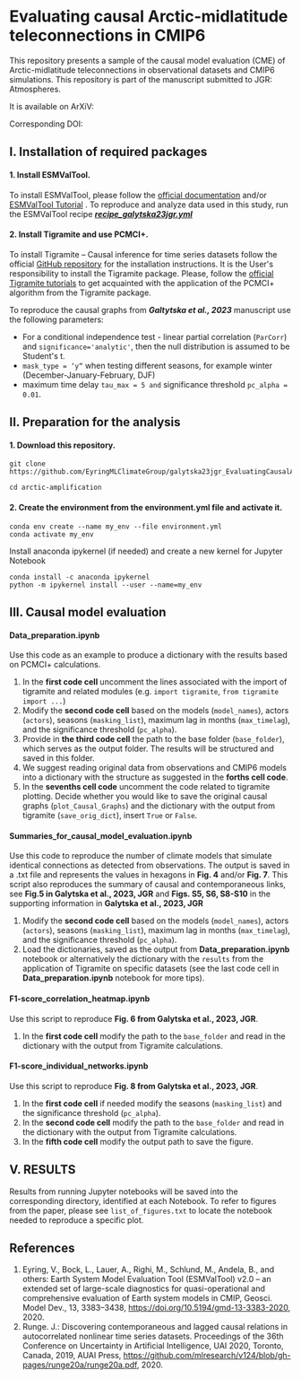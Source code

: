 # Evaluating causal Arctic-midlatitude teleconnections in CMIP6

This repository presents a sample of the causal model evaluation (CME) of Arctic-midlatitude teleconnections in observational datasets and CMIP6 simulations. This repository is part of the manuscript submitted to JGR: Atmospheres.

It is available on ArXiV: 

Corresponding DOI: 

## **I. Installation of required packages**
#### **1.**  Install ESMValTool.

To install ESMValTool, please follow the [official documentation](https://docs.esmvaltool.org/en/latest/quickstart/installation.html) and/or [ESMValTool Tutorial](https://tutorial.esmvaltool.org/) . To reproduce and analyze data used in this study, run the ESMValTool recipe [_**recipe_galytska23jgr.yml**_](https://docs.esmvaltool.org/en/latest/recipes/recipe_galytska23jgr.html#recipe-galytska23jgr)

#### 2. Install Tigramite and use PCMCI+.

To install Tigramite – Causal inference for time series datasets
follow the official [GitHub repository](https://github.com/jakobrunge/tigramite) for the installation instructions. It is the User's responsibility to install the Tigramite package. Please, follow the [official Tigramite tutorials](https://github.com/jakobrunge/tigramite/tree/master/tutorials) to get acquainted with the application of the PCMCI+ algorithm from the Tigramite package. 

To reproduce the causal graphs from **_Galtytska et al., 2023_** manuscript use the following parameters:

* For a conditional independence test  - linear partial correlation (`ParCorr`) and `significance='analytic'`, then the null distribution is assumed to be Student's t. 
* `mask_type = ‘y“` when testing different seasons, for example winter (December-January-February, DJF)
* maximum time delay `tau_max = 5 and` significance threshold `pc_alpha = 0.01`. 

## **II. Preparation for the analysis**

#### **1.**  Download this repository.

```
git clone https://github.com/EyringMLClimateGroup/galytska23jgr_EvaluatingCausalArcticMidlatTelec

cd ﻿arctic-amplification

```

#### **2.**  Create the environment from the environment.yml file and activate it.

```
conda env create --name my_env --file environment.yml
conda activate my_env

```

Install anaconda ipykernel (if needed) and create a new kernel for Jupyter Notebook

```
conda install -c anaconda ipykernel
python -m ipykernel install --user --name=my_env

```

## **III. Causal model evaluation**

#### Data_preparation.ipynb

Use this code as an example to produce a dictionary with the results based on PCMCI+ calculations. 

1. In the **first code cell** uncomment the lines associated with the import of tigramite and related modules (e.g. `import tigramite`, `from tigramite import ...`)
2. Modify the **second code cell** based on the models (`model_names`), actors (`actors`), seasons (`masking_list`), maximum lag in months (`max_timelag`), and the significance threshold (`pc_alpha`). 
3. Provide in **the third code cell** the path to the base folder (`base_folder`), which serves as the output folder. The results will be structured and saved in this folder. 
4. We suggest reading original data from observations and CMIP6 models into a dictionary with the structure as suggested in the **forths cell code**.
5. In the **sevenths cell code** uncomment the code related to tigramite plotting.  Decide whether you would like to save the original causal graphs (`plot_Causal_Graphs`)  and the dictionary with the output from tigramite (`save_orig_dict`),  insert `True` or `False`. 

#### Summaries_for_causal_model_evaluation.ipynb

Use this code to reproduce the number of climate models that simulate identical connections as detected from observations. The output is saved in a .txt file and represents the values in hexagons in **Fig. 4** and/or **Fig. 7**. This script also reproduces the summary of causal and contemporaneous links, see **Fig.5 in Galytska et al., 2023, JGR** and **Figs. S5, S6, S8-S10** in the supporting information in **Galytska et al., 2023, JGR**

1. Modify the **second code cell** based on the models (`model_names`), actors (`actors`), seasons (`masking_list`), maximum lag in months (`max_timelag`), and the significance threshold (`pc_alpha`). 
2. Load the dictionaries, saved as the output from **Data_preparation.ipynb** notebook or alternatively the dictionary with the `results` from the application of Tigramite on specific datasets (see the last code cell in **Data_preparation.ipynb** notebook for more tips). 

#### F1-score_correlation_heatmap.ipynb

Use this script to reproduce **Fig. 6 from Galytska et al., 2023, JGR**.

1. In the **first code cell** modify the path to the `base_folder` and read in the dictionary with the output from Tigramite calculations.

#### F1-score_individual_networks.ipynb

Use this script to reproduce **Fig. 8 from Galytska et al., 2023, JGR**.

1. In the **first code cell** if needed modify the seasons (`masking_list`) and the significance threshold (`pc_alpha`). 
2. In the **second code cell** modify the path to the `base_folder` and read in the dictionary with the output from Tigramite calculations.
3. In the **fifth code cell** modify the output path to save the figure.

## **V. RESULTS**

Results from running Jupyter notebooks will be saved into the corresponding directory, identified at each Notebook. To refer to figures from the paper, please see `list_of_figures.txt` to locate the notebook needed to reproduce a specific plot. 

## **References**

1. Eyring, V., Bock, L., Lauer, A., Righi, M., Schlund, M., Andela, B., and others: Earth System Model Evaluation Tool (ESMValTool) v2.0 – an extended set of large-scale diagnostics for quasi-operational and comprehensive evaluation of Earth system models in CMIP, Geosci. Model Dev., 13, 3383–3438, <https://doi.org/10.5194/gmd-13-3383-2020>, 2020.
2. Runge. J.: Discovering contemporaneous and lagged causal relations in autocorrelated nonlinear time series datasets. Proceedings of the 36th Conference on Uncertainty in Artificial Intelligence, UAI 2020, Toronto, Canada, 2019, AUAI Press, <https://github.com/mlresearch/v124/blob/gh-pages/runge20a/runge20a.pdf>, 2020.


